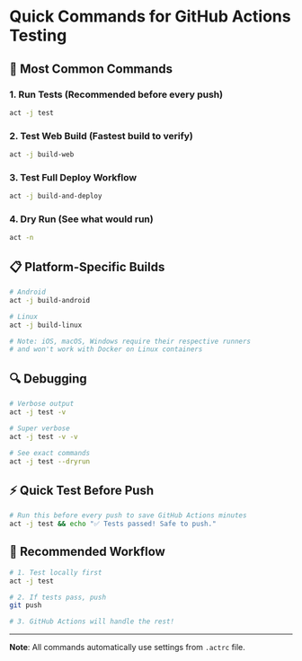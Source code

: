 # Quick Commands for GitHub Actions Testing

## 🚀 Most Common Commands

### 1. Run Tests (Recommended before every push)
```bash
act -j test
```

### 2. Test Web Build (Fastest build to verify)
```bash
act -j build-web
```

### 3. Test Full Deploy Workflow
```bash
act -j build-and-deploy
```

### 4. Dry Run (See what would run)
```bash
act -n
```

## 📋 Platform-Specific Builds

```bash
# Android
act -j build-android

# Linux
act -j build-linux

# Note: iOS, macOS, Windows require their respective runners
# and won't work with Docker on Linux containers
```

## 🔍 Debugging

```bash
# Verbose output
act -j test -v

# Super verbose
act -j test -v -v

# See exact commands
act -j test --dryrun
```

## ⚡ Quick Test Before Push

```bash
# Run this before every push to save GitHub Actions minutes
act -j test && echo "✅ Tests passed! Safe to push."
```

## 🎯 Recommended Workflow

```bash
# 1. Test locally first
act -j test

# 2. If tests pass, push
git push

# 3. GitHub Actions will handle the rest!
```

---

**Note**: All commands automatically use settings from `.actrc` file.

